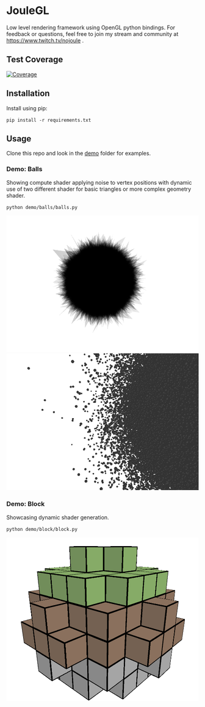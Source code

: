 # JouleGL
Low level rendering framework using OpenGL python bindings. For feedback or questions, feel free to join my stream and community at https://www.twitch.tv/nojoule .

## Test Coverage
<!-- Pytest Coverage Comment:Begin -->
<a href="https://github.com/julrog/track_work/blob/main/README.md"><img alt="Coverage" src="https://img.shields.io/badge/Coverage-87%25-brightgreen.svg" /></a>
<!-- Pytest Coverage Comment:End -->

## Installation

Install using pip:
```Shell
pip install -r requirements.txt
```

## Usage

Clone this repo and look in the [demo](./demo) folder for examples.

### Demo: Balls
Showing compute shader applying noise to vertex positions with dynamic use of two different shader for basic triangles or more complex geometry shader.

```Shell
python demo/balls/balls.py
```

![balls, triangle connections between random positions](./docs/balls_demo.png)
![balls, random positions rendered as spheres](./docs/balls_demo_2.png)

### Demo: Block
Showcasing dynamic shader generation.

```Shell
python demo/block/block.py
```

![block, positions rendered as cubes, with varying color and shading](./docs/block_demo.png)